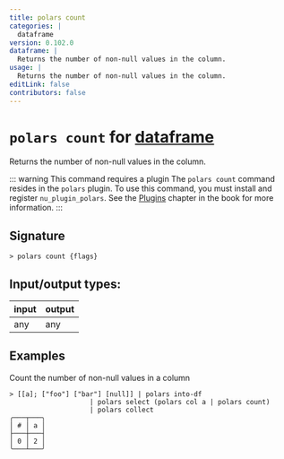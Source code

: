 ```yaml
---
title: polars count
categories: |
  dataframe
version: 0.102.0
dataframe: |
  Returns the number of non-null values in the column.
usage: |
  Returns the number of non-null values in the column.
editLink: false
contributors: false
---
```

<!-- This file is automatically generated. Please edit the command in https://github.com/nushell/nushell instead. -->

# `polars count` for [dataframe](/commands/categories/dataframe.md)

<div class='command-title'>Returns the number of non-null values in the column.</div>

::: warning This command requires a plugin
The `polars count` command resides in the `polars` plugin.
To use this command, you must install and register `nu_plugin_polars`.
See the [Plugins](/book/plugins.html) chapter in the book for more information.
:::


## Signature

```> polars count {flags} ```


## Input/output types:

| input | output |
| ----- | ------ |
| any   | any    |

## Examples

Count the number of non-null values in a column
```nu
> [[a]; ["foo"] ["bar"] [null]] | polars into-df
                    | polars select (polars col a | polars count)
                    | polars collect
╭───┬───╮
│ # │ a │
├───┼───┤
│ 0 │ 2 │
╰───┴───╯

```
